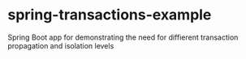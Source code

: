 # spring-transactions-example
Spring Boot app for demonstrating the need for diffierent transaction propagation and isolation levels
